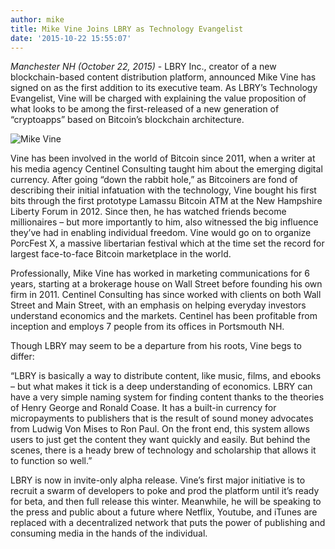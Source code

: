 ```yaml
---
author: mike
title: Mike Vine Joins LBRY as Technology Evangelist
date: '2015-10-22 15:55:07'
---
```


*Manchester NH (October 22, 2015)* - LBRY Inc., creator of a new blockchain-based content distribution platform, announced Mike Vine has signed on as the first addition to its executive team. As LBRY’s Technology Evangelist, Vine will be charged with explaining the value proposition of what looks to be among the first-released of a new generation of “cryptoapps” based on Bitcoin’s blockchain architecture.

![Mike Vine](http://i.imgur.com/SY0Th7W.jpg?1)

Vine has been involved in the world of Bitcoin since 2011, when a writer at his media agency Centinel Consulting taught him about the emerging digital currency. After going “down the rabbit hole,” as Bitcoiners are fond of describing their initial infatuation with the technology, Vine bought his first bits through the first prototype Lamassu Bitcoin ATM at the New Hampshire Liberty Forum in 2012. Since then, he has watched friends become millionaires – but more importantly to him, also witnessed the big influence they’ve had in enabling individual freedom. Vine would go on to organize PorcFest X, a massive libertarian festival which at the time set the record for largest face-to-face Bitcoin marketplace in the world.

Professionally, Mike Vine has worked in marketing communications for 6 years, starting at a brokerage house on Wall Street before founding his own firm in 2011. Centinel Consulting has since worked with clients on both Wall Street and Main Street, with an emphasis on helping everyday investors understand economics and the markets. Centinel has been profitable from inception and employs 7 people from its offices in Portsmouth NH.

Though LBRY may seem to be a departure from his roots, Vine begs to differ:

“LBRY is basically a way to distribute content, like music, films, and ebooks – but what makes it tick is a deep understanding of economics. LBRY can have a very simple naming system for finding content thanks to the theories of Henry George and Ronald Coase. It has a built-in currency for micropayments to publishers that is the result of sound money advocates from Ludwig Von Mises to Ron Paul. On the front end, this system allows users to just get the content they want quickly and easily. But behind the scenes, there is a heady brew of technology and scholarship that allows it to function so well.”

LBRY is now in invite-only alpha release. Vine’s first major initiative is to recruit a swarm of developers to poke and prod the platform until it’s ready for beta, and then full release this winter. Meanwhile, he will be speaking to the press and public about a future where Netflix, Youtube, and iTunes are replaced with a decentralized network that puts the power of publishing and consuming media in the hands of the individual.

